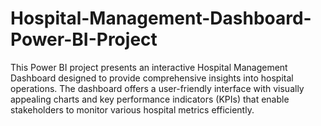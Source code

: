 # Hospital-Management-Dashboard-Power-BI-Project
This Power BI project presents an interactive Hospital Management Dashboard designed to provide comprehensive insights into hospital operations. The dashboard offers a user-friendly interface with visually appealing charts and key performance indicators (KPIs) that enable stakeholders to monitor various hospital metrics efficiently.

